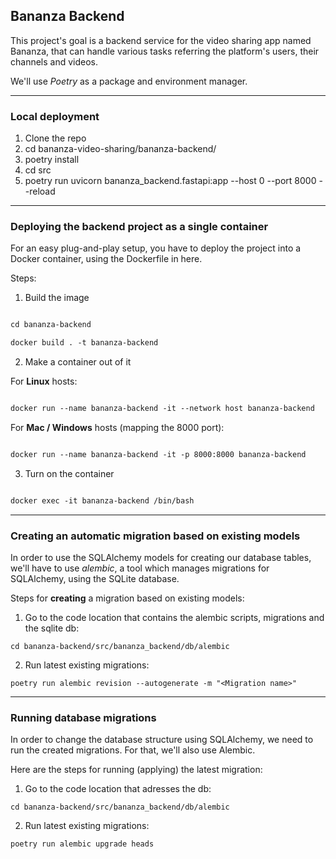 ## Bananza Backend
This project's goal is a backend service for the video sharing app named Bananza, that can handle various tasks
referring the platform's users, their channels and videos.

We'll use _Poetry_ as a package and environment manager.

---

### Local deployment
1. Clone the repo
2. cd bananza-video-sharing/bananza-backend/
3. poetry install
4. cd src
5. poetry run uvicorn bananza_backend.fastapi:app --host 0 --port 8000 --reload

---

### Deploying the backend project as a single container
For an easy plug-and-play setup, you have to deploy the project into a Docker container, using the Dockerfile in here.

Steps:

1. Build the image

 ````dockerfile

 cd bananza-backend

 docker build . -t bananza-backend

 ````



2. Make a container out of it


 For **Linux** hosts:

 ````dockerfile

 docker run --name bananza-backend -it --network host bananza-backend

 ````

 For **Mac / Windows** hosts (mapping the 8000 port):

 ````dockerfile

 docker run --name bananza-backend -it -p 8000:8000 bananza-backend

 ````

3. Turn on the container

 ````dockerfile

 docker exec -it bananza-backend /bin/bash

 ````
---

### Creating an automatic migration based on existing models

In order to use the SQLAlchemy models for creating our database tables, we'll have to use *alembic*,
a tool which manages migrations for SQLAlchemy, using the SQLite database.

Steps for **creating** a migration based on existing models:

1. Go to the code location that contains the alembic scripts, migrations and the sqlite db:
```
cd bananza-backend/src/bananza_backend/db/alembic
```
2. Run latest existing migrations:
```
poetry run alembic revision --autogenerate -m "<Migration name>"
```

---

### Running database migrations

In order to change the database structure using SQLAlchemy, we need to run the created migrations.
For that, we'll also use Alembic.

Here are the steps for running (applying) the latest migration:

1. Go to the code location that adresses the db:
```
cd bananza-backend/src/bananza_backend/db/alembic
```
2. Run latest existing migrations:
```
poetry run alembic upgrade heads
```



